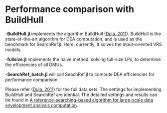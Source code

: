 # Performance comparison with BuildHull
  
-**BuildHull.jl** implements the algorithm BuildHull ([Dula, 2011](https://doi.org/10.1287/ijoc.1100.0400)). BuildHull is the state-of-the-art algorithm for DEA computation, and is used as the benchmark for SearchRef.jl. Here, currently, it solves the input-oriented VRS models. 

-**fullsize.jl** implements the naive method, solving full-size LPs, to determine the efficiencies of all DMUs.

-**SearchRef_batch.jl** will call SeachRef.jl to compute DEA efficiencies for performance comparison. 

Please refer ([Dula, 2011](https://doi.org/10.1287/ijoc.1100.0400)) for the full data sets. The settings for implementing BuildHull and SearchRef are idential. The detailed settings and results can be found in [A reference-searching–based algorithm for large-scale data envelopment analysis computation](https://arxiv.org/abs/1710.10482/).   
